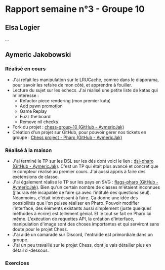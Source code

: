 # Rapport semaine n°3 - Groupe 10

## Elsa Logier

...

## Aymeric Jakobowski

### Réalisé en cours

- J'ai refait les manipulation sur le LRUCache, comme dans le diaporama, pour savoir les refaire de mon côté, et apprendre à fouiller.
- Lecture du sujet sur les échecs. J'ai réalisé une petite liste de katas qui m'interesse :
    - Refactor piece rendering (mon premier kata)
    - Add pawn promotion
    - Game Replay
    - Fuzz the board
    - Remove nil checks
- Fork du projet : [chess-group-10 (GitHub - AymericJak)](https://github.com/AymericJak/chess-group-10)
- Création d'un projet sur GitHub, pour pouvoir gérer nos tickets en groupe : [Chess project - Pharo (GitHub - AymericJak)](https://github.com/users/AymericJak/projects/2)

### Réalisé à la maison

- J'ai terminé le TP sur les DSL sur les dés dont voici le lien : [dsl-pharo (GitHub - AymericJak)](https://github.com/AymericJak/dsl-pharo).
C'est un TP qui était plus avancé et concret que le compteur réalisé au premier cours. J'ai aussi appris à faire des exetensions de classe.
- J'ai également réalisé le TP sur les pays en SVG : [flags-pharo (GitHub - AymericJak)](https://github.com/AymericJak/flags-pharo).
Bien qu'un certain nombre de classes m'étaient inconnues (j'aurais été incapable de faire ça avec l'intitulé des questions seul). Néanmoins, c'était intéréssant à faire. Ça donne une idée des possibilités que l'on puisse réaliser en Pharo. Pouvoir modifier l'interface, des éléments existants aussi simplement (juste quelques méthodes à écrire) est tellement génial. Et le tout se fait en Pharo lui même.
L'exécution de requettes API, la création d'interface, manipulation d'image sont des choses importantes et qui serviront sans doute pour le projet Chess.
- J'ai aidé un camarade sur Discord, l'entraide est primordiale dans un groupe.
- J'ai un peu travaillé sur le projet Chess, dont je vais détailler plus en détail ci-dessous.

### Exercices
